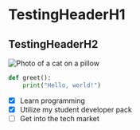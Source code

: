 # TestingHeaderH1
## TestingHeaderH2
![Photo of a cat on a pillow](https://octodex.github.com/images/yaktocat.png)

```python
def greet():
    print("Hello, world!")
```
- [x] Learn programming
- [x] Utilize my student developer pack
- [ ] Get into the tech market
